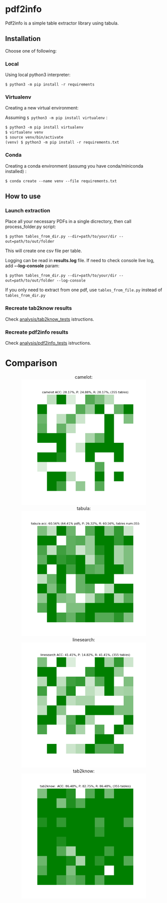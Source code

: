 # pdf2info

Pdf2info is a simple table extractor library using tabula.

## Installation

Choose one of following:

### Local
Using local python3 interpreter:
```console
$ python3 -m pip install -r requirements
```

### Virtualenv
Creating a new virtual environment:

Assuming ```$ python3 -m pip install virtualenv``` :

```console
$ python3 -m pip install virtualenv
$ virtualenv venv
$ source venv/bin/activate
(venv) $ python3 -m pip install -r requirements.txt
```

### Conda
Creating a conda environment (assumg you have conda/miniconda installed) :
```console
$ conda create --name venv --file requirements.txt
```


## How to use

### Launch extraction

Place all your necessary PDFs in a single dicrectory, then call process_folder.py script:

```console
$ python tables_from_dir.py --dir=path/to/your/dir --out=path/to/out/folder
```

This will create one csv file per table.

Logging can be read in **results.log** file. If need to check console live log, add **--log-console** param:

```console
$ python tables_from_dir.py --dir=path/to/your/dir --out=path/to/out/folder --log-console
```

If you only need to extract from one pdf, use `tables_from_file.py` instead of `tables_from_dir.py` 

### Recreate tab2know results

Check [analysis/tab2know_tests](analysis/tab2know_tests) istructions.

### Recreate pdf2info results

Check [analysis/pdf2info_tests](analysis/pdf2info_tests) istructions.

# Comparison

<div align="center">
<div>camelot:</div>
<img width="400" height="400" src="analysis/results/camelot_on_DATASET.png" alt="pdf2info heatmap results">
<div>tabula:</div>  
<img width="400" height="400" src="analysis/results/tabula_on_DATASET.png" alt="tabula heatmap results">
<div>linesearch:</div>  
<img width="400" height="400" src="analysis/results/linesearch_on_DATASET.png" alt="linesearch heatmap results">
<div>tab2know:</div>  
<img width="400" height="400" src="analysis/results/tab2know_on_DATASET.png" alt="tab2know heatmap results">
</div>